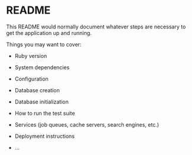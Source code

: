 # README

This README would normally document whatever steps are necessary to get the
application up and running.

Things you may want to cover:

* Ruby version

* System dependencies

* Configuration

* Database creation 

* Database initialization

* How to run the test suite

* Services (job queues, cache servers, search engines, etc.)

* Deployment instructions

* ...
